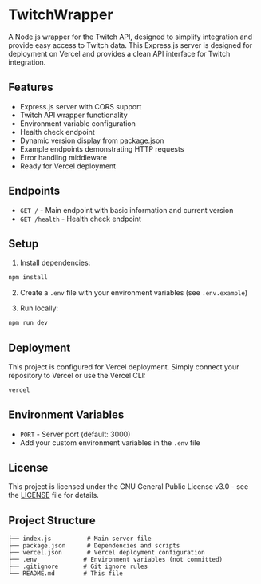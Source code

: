 # TwitchWrapper

A Node.js wrapper for the Twitch API, designed to simplify integration and provide easy access to Twitch data. This Express.js server is designed for deployment on Vercel and provides a clean API interface for Twitch integration.

## Features

- Express.js server with CORS support
- Twitch API wrapper functionality
- Environment variable configuration
- Health check endpoint
- Dynamic version display from package.json
- Example endpoints demonstrating HTTP requests
- Error handling middleware
- Ready for Vercel deployment

## Endpoints

- `GET /` - Main endpoint with basic information and current version
- `GET /health` - Health check endpoint

## Setup

1. Install dependencies:
```bash
npm install
```

2. Create a `.env` file with your environment variables (see `.env.example`)

3. Run locally:
```bash
npm run dev
```

## Deployment

This project is configured for Vercel deployment. Simply connect your repository to Vercel or use the Vercel CLI:

```bash
vercel
```

## Environment Variables

- `PORT` - Server port (default: 3000)
- Add your custom environment variables in the `.env` file

## License

This project is licensed under the GNU General Public License v3.0 - see the [LICENSE](LICENSE) file for details.

## Project Structure

```text
├── index.js          # Main server file
├── package.json      # Dependencies and scripts
├── vercel.json       # Vercel deployment configuration
├── .env             # Environment variables (not committed)
├── .gitignore       # Git ignore rules
└── README.md        # This file
```

